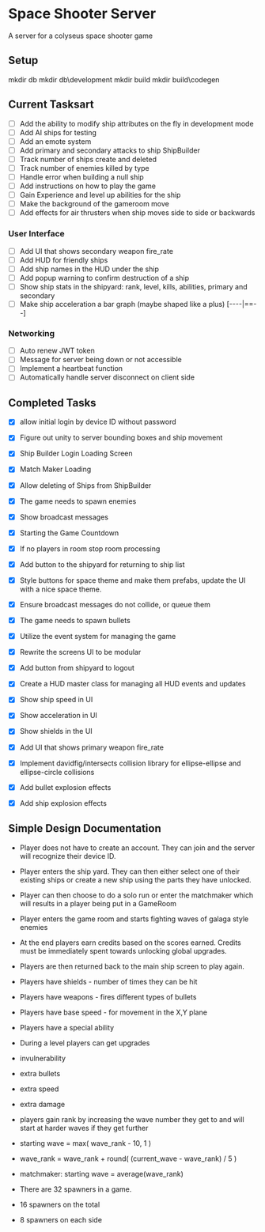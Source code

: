 # Space Shooter Server

A server for a colyseus space shooter game

## Setup

mkdir db
mkdir db\development
mkdir build
mkdir build\codegen

## Current Tasksart

- [ ] Add the ability to modify ship attributes on the fly in development mode
- [ ] Add AI ships for testing
- [ ] Add an emote system
- [ ] Add primary and secondary attacks to ship ShipBuilder
- [ ] Track number of ships create and deleted
- [ ] Track number of enemies killed by type
- [ ] Handle error when building a null ship
- [ ] Add instructions on how to play the game
- [ ] Gain Experience and level up abilities for the ship
- [ ] Make the background of the gameroom move
- [ ] Add effects for air thrusters when ship moves side to side or backwards

### User Interface
- [ ] Add UI that shows secondary weapon fire_rate
- [ ] Add HUD for friendly ships
- [ ] Add ship names in the HUD under the ship
- [ ] Add popup warning to confirm destruction of a ship
- [ ] Show ship stats in the shipyard: rank, level, kills, abilities, primary and secondary
- [ ] Make ship acceleration a bar graph (maybe shaped like a plus) [----|==--]

### Networking
- [ ] Auto renew JWT token
- [ ] Message for server being down or not accessible
- [ ] Implement a heartbeat function
- [ ] Automatically handle server disconnect on client side

## Completed Tasks

- [x] allow initial login by device ID without password
- [x] Figure out unity to server bounding boxes and ship movement
- [x] Ship Builder Login Loading Screen
- [x] Match Maker Loading
- [x] Allow deleting of Ships from ShipBuilder
- [x] The game needs to spawn enemies
- [x] Show broadcast messages
- [x] Starting the Game Countdown
- [x] If no players in room stop room processing
- [x] Add button to the shipyard for returning to ship list
- [x] Style buttons for space theme and make them prefabs, update the UI with a nice space theme.
- [x] Ensure broadcast messages do not collide, or queue them
- [x] The game needs to spawn bullets
- [x] Utilize the event system for managing the game
- [x] Rewrite the screens UI to be modular
- [x] Add button from shipyard to logout
- [x] Create a HUD master class for managing all HUD events and updates
- [x] Show ship speed in UI
- [x] Show acceleration in UI
- [x] Show shields in the UI
- [x] Add UI that shows primary weapon fire_rate
- [x] Implement davidfig/intersects collision library for ellipse-ellipse and ellipse-circle collisions
- [x] Add bullet explosion effects
- [x] Add ship explosion effects


## Simple Design Documentation

- Player does not have to create an account. They can join and the server will recognize their device ID.
- Player enters the ship yard. They can then either select one of their existing ships or create a new ship using the parts they have unlocked.
- Player can then choose to do a solo run or enter the matchmaker which will results in a player being put in a GameRoom
- Player enters the game room and starts fighting waves of galaga style enemies
- At the end players earn credits based on the scores earned. Credits must be immediately spent towards unlocking global upgrades.
- Players are then returned back to the main ship screen to play again.

- Players have shields - number of times they can be hit
- Players have weapons - fires different types of bullets
- Players have base speed - for movement in the X,Y plane
- Players have a special ability

- During a level players can get upgrades
- invulnerability
- extra bullets
- extra speed
- extra damage

- players gain rank by increasing the wave number they get to and will start at harder waves if they get further

- starting wave = max( wave_rank - 10, 1 )
- wave_rank = wave_rank + round( (current_wave - wave_rank) / 5 )
- matchmaker: starting wave = average(wave_rank)

- There are 32 spawners in a game.
- 16 spawners on the total
- 8 spawners on each side
